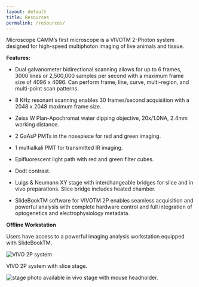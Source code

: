```yaml
---
layout: default
title: Resources
permalink: /resources/
---
```


Microscope
CAMM’s first microscope is a VIVOTM 2-Photon system designed for high-speed multiphoton imaging of live animals and tissue. 

**Features:**
 
 * Dual galvanometer bidirectional scanning allows for up to 6 frames, 3000 lines or 2,500,000 samples per second with a maximum frame size of 4096 x 4096. Can perform frame, line, curve, multi-region, and multi-point scan patterns.

 * 8 KHz resonant scanning enables 30 frames/second acquisition with a 2048 x 2048 maximum frame size. 

 * Zeiss W Plan-Apochromat water dipping objective, 20x/1.0NA, 2.4mm working distance.

 * 2 GaAsP PMTs in the nosepiece for red and green imaging. 

 * 1 multialkali PMT for transmitted IR imaging. 

 * Epifluorescent light path with red and green filter cubes.

 * Dodt contrast.

 * Luigs & Neumann XY stage with interchangeable bridges for slice and in vivo preparations. Slice bridge includes heated chamber.

 * SlideBookTM software for VIVOTM 2P enables seamless acquisition and powerful analysis with complete hardware control and full integration of optogenetics and electrophysiology metadata.


**Offline Workstation**

Users have access to a powerful imaging analysis workstation equipped with SlideBookTM.


![VIVO 2P system](../img/CAMM_4.png)
 
 VIVO 2P system with slice stage.

![stage photo](../img/stage.png)
available in vivo stage with mouse headholder.
